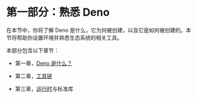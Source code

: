 # 第一部分：熟悉 Deno

在本节中，你将了解 Deno 是什么，它为何被创建，以及它是如何被创建的。本节将帮助你设置环境并熟悉生态系统的相关工具。

本部分包含以下章节：

+   第一章，[Deno 是什么？](https://epic.packtpub.com/index.php?module=oss_Chapters&action=DetailView&record=9acbdeda-16ff-b77c-78da-5f32428f1e3c)

+   第二章，[工具链](https://epic.packtpub.com/index.php?module=oss_Chapters&action=DetailView&record=28007db8-c7cd-f7e7-f001-5f32420421d8)

+   第三章，[运行时](https://epic.packtpub.com/index.php?module=oss_Chapters&action=DetailView&record=543934d7-4ca4-7b9f-4311-5f32428a2967)与标准库

